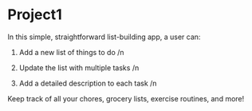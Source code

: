# Project1

In this simple, straightforward list-building app, a user can:

1) Add a new list of things to do /n

2) Update the list with multiple tasks /n

3) Add a detailed description to each task /n

Keep track of all your chores, grocery lists, exercise routines, and more!
